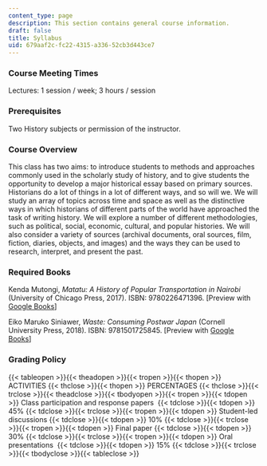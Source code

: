 ```yaml
---
content_type: page
description: This section contains general course information.
draft: false
title: Syllabus
uid: 679aaf2c-fc22-4315-a336-52cb3d443ce7
---
```

### Course Meeting Times

Lectures: 1 session / week; 3 hours / session

### Prerequisites

Two History subjects or permission of the instructor.

### Course Overview

This class has two aims: to introduce students to methods and approaches commonly used in the scholarly study of history, and to give students the opportunity to develop a major historical essay based on primary sources. Historians do a lot of things in a lot of different ways, and so will we. We will study an array of topics across time and space as well as the distinctive ways in which historians of different parts of the world have approached the task of writing history. We will explore a number of different methodologies, such as political, social, economic, cultural, and popular histories. We will also consider a variety of sources (archival documents, oral sources, film, fiction, diaries, objects, and images) and the ways they can be used to research, interpret, and present the past.

### Required Books

Kenda Mutongi, *Matatu: A History of Popular Transportation in Nairobi* (University of Chicago Press, 2017). ISBN: ‎9780226471396. \[Preview with [Google Books](https://www.google.com/books/edition/Matatu/X5YtDwAAQBAJ?hl=en&gbpv=1)\]

Eiko Maruko Siniawer, *Waste: Consuming Postwar Japan* (Cornell University Press, 2018). ISBN: ‎9781501725845. \[Preview with [Google Books](https://www.google.com/books/edition/Waste/1kFQDwAAQBAJ?hl=en&gbpv=1)\] 

### Grading Policy

{{< tableopen >}}{{< theadopen >}}{{< tropen >}}{{< thopen >}}
ACTIVITIES
{{< thclose >}}{{< thopen >}}
PERCENTAGES
{{< thclose >}}{{< trclose >}}{{< theadclose >}}{{< tbodyopen >}}{{< tropen >}}{{< tdopen >}}
Class participation and response papers 
{{< tdclose >}}{{< tdopen >}}
45%
{{< tdclose >}}{{< trclose >}}{{< tropen >}}{{< tdopen >}}
Student-led discussions
{{< tdclose >}}{{< tdopen >}}
10%
{{< tdclose >}}{{< trclose >}}{{< tropen >}}{{< tdopen >}}
Final paper
{{< tdclose >}}{{< tdopen >}}
30%
{{< tdclose >}}{{< trclose >}}{{< tropen >}}{{< tdopen >}}
Oral presentations 
{{< tdclose >}}{{< tdopen >}}
15%
{{< tdclose >}}{{< trclose >}}{{< tbodyclose >}}{{< tableclose >}}